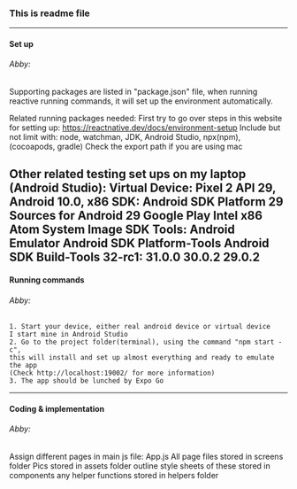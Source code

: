 ### This is readme file
---
#### Set up
###### Abby:
Supporting packages are listed in "package.json" file, when running reactive running commands,
it will set up the environment automatically.

Related running packages needed:
    First try to go over steps in this website for setting up:
        https://reactnative.dev/docs/environment-setup
    Include but not limit with:
        node, watchman, JDK, Android Studio, npx(npm), (cocoapods, gradle)
    Check the export path if you are using mac

Other related testing set ups on my laptop (Android Studio):
Virtual Device:
    Pixel 2 API 29, Android 10.0, x86
SDK:
    Android SDK Platform 29
    Sources for Android 29
    Google Play Intel x86 Atom System Image
SDK Tools:
    Android Emulator
    Android SDK Platform-Tools
    Android SDK Build-Tools 32-rc1:
        31.0.0
        30.0.2
        29.0.2
---
#### Running commands
###### Abby:
    1. Start your device, either real android device or virtual device
    I start mine in Android Studio
    2. Go to the project folder(terminal), using the command "npm start -c",
    this will install and set up almost everything and ready to emulate the app
    (Check http://localhost:19002/ for more information)
    3. The app should be lunched by Expo Go
---
#### Coding & implementation
###### Abby:
Assign different pages in main js file: App.js
All page files stored in screens folder
Pics stored in assets folder
outline style sheets of these stored in components
any helper functions stored in helpers folder







